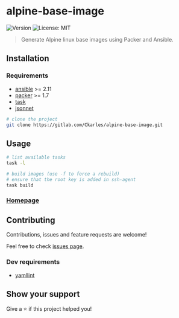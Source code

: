 # alpine-base-image
![Version](https://img.shields.io/badge/version-0.1-blue.svg?cacheSeconds=2592000)
![License: MIT](https://img.shields.io/badge/License-MIT-yellow.svg)

> Generate Alpine linux base images using Packer and Ansible.

## Installation

### Requirements

- [ansible](https://docs.ansible.com/ansible/latest/installation_guide/intro_installation.html) >= 2.11
- [packer](https://learn.hashicorp.com/tutorials/packer/get-started-install-cli) >= 1.7
- [task](https://taskfile.dev/#/installation)
- [jsonnet](https://jsonnet.org)

```sh
# clone the project
git clone https://gitlab.com/Ckarles/alpine-base-image.git
```

## Usage

```sh
# list available tasks
task -l

# build images (use -f to force a rebuild)
# ensure that the root key is added in ssh-agent
task build
```


### [Homepage](https://gitlab.com/Ckarles/alpine-base-image)

## Contributing

Contributions, issues and feature requests are welcome!

Feel free to check [issues page](https://gitlab.com/Ckarles/alpine-base-image/-/issues).

### Dev requirements

- [yamllint](https://yamllint.readthedocs.io/en/stable/quickstart.html)

## Show your support

Give a ⭐️ if this project helped you!
